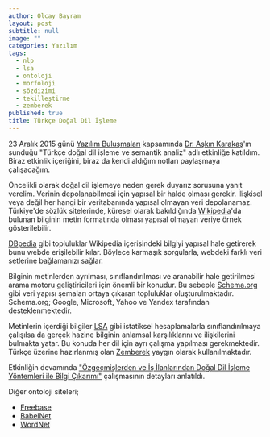 ```yaml
---
author: Olcay Bayram
layout: post
subtitle: null
image: ""
categories: Yazılım
tags: 
  - nlp
  - lsa
  - ontoloji
  - morfoloji
  - sözdizimi
  - tekilleştirme
  - zemberek
published: true
title: Türkçe Doğal Dil İşleme
---
```

23 Aralık 2015 günü [Yazılım Buluşmaları](http://www.yazilimbulusmalari.com/) kapsamında [Dr. Aşkın Karakaş](https://tr.linkedin.com/in/askink)'ın sunduğu "Türkçe doğal dil işleme ve semantik analiz" adlı etkinliğe katıldım. Biraz etkinlik içeriğini, biraz da kendi aldığım notları paylaşmaya çalışacağım.

Öncelikli olarak doğal dil işlemeye neden gerek duyarız sorusuna yanıt verelim. Verinin depolanabilmesi için yapısal bir halde olması gerekir. İlişkisel veya değil her hangi bir veritabanında yapısal olmayan veri depolanamaz. Türkiye'de sözlük sitelerinde, küresel olarak bakıldığında [Wikipedia](https://tr.wikipedia.org/)'da bulunan bilginin metin formatında olması yapısal olmayan veriye örnek gösterilebilir.

<!--more-->

[DBpedia](http://wiki.dbpedia.org/) gibi topluluklar Wikipedia içerisindeki bilgiyi yapısal hale getirerek bunu webde erişilebilir kılar. Böylece karmaşık sorgularla, webdeki farklı veri setlerine bağlamanızı sağlar.

Bilginin metinlerden ayrılması, sınıflandırılması ve aranabilir hale getirilmesi arama motoru geliştiricileri için önemli bir konudur. Bu sebeple [Schema.org](https://schema.org/) gibi veri yapısı şemaları ortaya çıkaran topluluklar oluşturulmaktadır. Schema.org; Google, Microsoft, Yahoo ve Yandex tarafından desteklenmektedir.

Metinlerin içerdiği bilgiler [LSA](http://lsa.colorado.edu/whatis.html) gibi istatiksel hesaplamalarla sınıflandırılmaya çalışılsa da gerçek hazine bilginin anlamsal karşılıklarını ve ilişkilerini bulmakta yatar. Bu konuda her dil için ayrı çalışma yapılması gerekmektedir. Türkçe üzerine hazırlanmış olan [Zemberek](https://github.com/ahmetaa/zemberek-nlp) yaygın olarak kullanılmaktadır.

Etkinliğin devamında ["Özgeçmişlerden ve İş İlanlarından Doğal Dil İşleme Yöntemleri ile Bilgi Çıkarımı"](http://www.cmpe.boun.edu.tr/~gungort/papers/Ozgecmislerden%20ve%20Is%20Ilanlarindan%20Dogal%20Dil%20Isleme%20Yontemleri%20ile%20Bilgi%20Cikarimi.pdf) çalışmasının detayları anlatıldı.

Diğer ontoloji siteleri;
- [Freebase]
- [BabelNet]
- [WordNet]

[Freebase]: https://www.freebase.com/
[BabelNet]: http://babelnet.org/
[WordNet]: http://wordnet.princeton.edu/
